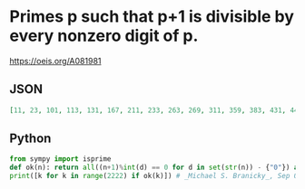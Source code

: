 # Primes p such that p\+1 is divisible by every nonzero digit of p\.
https://oeis.org/A081981
## JSON
```JSON
[11, 23, 101, 113, 131, 167, 211, 233, 263, 269, 311, 359, 383, 431, 443, 727, 863, 1013, 1021, 1031, 1061, 1103, 1163, 1201, 1217, 1223, 1259, 1301, 1361, 1427, 1439, 1601, 1613, 1619, 1637, 1721, 1777, 1823, 1847, 2003, 2011, 2063, 2069, 2111, 2213, 2221]
```
## Python
```Python
from sympy import isprime
def ok(n): return all((n+1)%int(d) == 0 for d in set(str(n)) - {"0"}) and isprime(n)
print([k for k in range(2222) if ok(k)]) # _Michael S. Branicky_, Sep 06 2022
```
